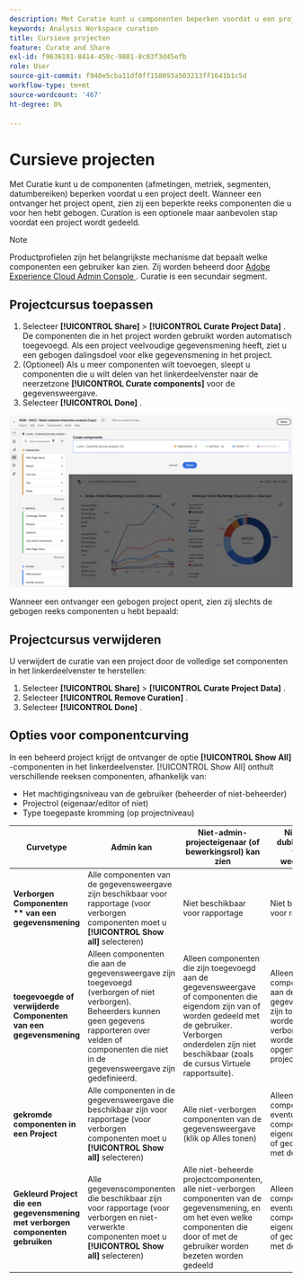 ```yaml
---
description: Met Curatie kunt u componenten beperken voordat u een project deelt.
keywords: Analysis Workspace curation
title: Cursieve projecten
feature: Curate and Share
exl-id: f9636191-8414-458c-9881-8c03f3d45efb
role: User
source-git-commit: f940e5cba11df0ff158093a503213ff1641b1c5d
workflow-type: tm+mt
source-wordcount: '467'
ht-degree: 0%

---
```


# Cursieve projecten

Met Curatie kunt u de componenten (afmetingen, metriek, segmenten, datumbereiken) beperken voordat u een project deelt. Wanneer een ontvanger het project opent, zien zij een beperkte reeks componenten die u voor hen hebt gebogen. Curation is een optionele maar aanbevolen stap voordat een project wordt gedeeld.

>[!NOTE]
> Productprofielen zijn het belangrijkste mechanisme dat bepaalt welke componenten een gebruiker kan zien. Zij worden beheerd door [ Adobe Experience Cloud Admin Console ](https://experienceleague.adobe.com/en/docs/core-services/interface/administration/admin-tool-experience-cloud). Curatie is een secundair segment.

## Projectcursus toepassen

1. Selecteer **[!UICONTROL Share]** > **[!UICONTROL Curate Project Data]** .
De componenten die in het project worden gebruikt worden automatisch toegevoegd.
Als een project veelvoudige gegevensmening heeft, ziet u een gebogen dalingsdoel voor elke gegevensmening in het project.
1. (Optioneel) Als u meer componenten wilt toevoegen, sleept u componenten die u wilt delen van het linkerdeelvenster naar de neerzetzone **[!UICONTROL Curate components]** voor de gegevensweergave.
1. Selecteer **[!UICONTROL Done]** .

<!--
Curation can also be applied from the [!UICONTROL Share] menu by selecting **[!UICONTROL Curate and Share]**. This option automatically curates the project to the components in use in the project. You can add additional components following the steps above.
-->

![ het venster van de Componenten van de Kromme die de componenten in gebruik in het project tonen.](assets/curation-field.png)

Wanneer een ontvanger een gebogen project opent, zien zij slechts de gebogen reeks componenten u hebt bepaald:


## Projectcursus verwijderen

U verwijdert de curatie van een project door de volledige set componenten in het linkerdeelvenster te herstellen:

1. Selecteer **[!UICONTROL Share]** > **[!UICONTROL Curate Project Data]** .
1. Selecteer **[!UICONTROL Remove Curation]** .
1. Selecteer **[!UICONTROL Done]** .

## Opties voor componentcurving

In een beheerd project krijgt de ontvanger de optie **[!UICONTROL Show All]** -componenten in het linkerdeelvenster. [!UICONTROL Show All] onthult verschillende reeksen componenten, afhankelijk van:

* Het machtigingsniveau van de gebruiker (beheerder of niet-beheerder)
* Projectrol (eigenaar/editor of niet)
* Type toegepaste kromming (op projectniveau)

| Curvetype | Admin kan | Niet-admin-projecteigenaar (of bewerkingsrol) kan zien | Niet-admin dubbele rol kan worden weergegeven |
| --- | --- | --- | --- |
| **Verborgen Componenten ** van een gegevensmening** | Alle componenten van de gegevensweergave zijn beschikbaar voor rapportage (voor verborgen componenten moet u **[!UICONTROL Show all]** selecteren) | Niet beschikbaar voor rapportage | Niet beschikbaar voor rapportage |
| **toegevoegde of verwijderde Componenten van een gegevensmening** | Alleen componenten die aan de gegevensweergave zijn toegevoegd (verborgen of niet verborgen). Beheerders kunnen geen gegevens rapporteren over velden of componenten die niet in de gegevensweergave zijn gedefinieerd. | Alleen componenten die zijn toegevoegd aan de gegevensweergave of componenten die eigendom zijn van of worden gedeeld met de gebruiker. Verborgen onderdelen zijn niet beschikbaar (zoals de cursus Virtuele rapportsuite). | Alleen componenten die aan de gegevensweergave zijn toegevoegd, worden niet verborgen en worden opgenomen in de projectcuratie. |
| **gekromde componenten in een Project** | Alle componenten in de gegevensweergave die beschikbaar zijn voor rapportage (voor verborgen componenten moet u **[!UICONTROL Show all]** selecteren) | Alle niet-verborgen componenten van de gegevensweergave (klik op Alles tonen) | Alleen gebogen componenten, plus eventuele componenten die eigendom zijn van of gedeeld worden met de gebruiker |
| **Gekleurd Project die een gegevensmening met verborgen componenten gebruiken** | Alle gegevenscomponenten die beschikbaar zijn voor rapportage (voor verborgen en niet-verwerkte componenten moet u **[!UICONTROL Show all]** selecteren) | Alle niet-beheerde projectcomponenten, alle niet-verborgen componenten van de gegevensmening, en om het even welke componenten die door of met de gebruiker worden bezeten worden gedeeld | Alleen gebogen componenten, plus eventuele componenten die eigendom zijn van of gedeeld worden met de gebruiker |

